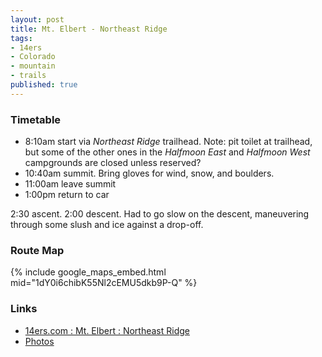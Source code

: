 ```yaml
---
layout: post
title: Mt. Elbert - Northeast Ridge
tags:
- 14ers
- Colorado
- mountain
- trails
published: true
---
```

### Timetable ###
- 8:10am start via _Northeast Ridge_ trailhead. Note: pit toilet at trailhead,
but some of the other ones in the _Halfmoon East_ and _Halfmoon West_
campgrounds are closed unless reserved?
- 10:40am summit. Bring gloves for wind, snow, and boulders.
- 11:00am leave summit
- 1:00pm return to car

2:30 ascent. 2:00 descent.
Had to go slow on the descent, maneuvering through some slush and ice against a drop-off.

### Route Map ###
{% include google_maps_embed.html mid="1dY0i6chibK55Nl2cEMU5dkb9P-Q" %}

### Links ###
- [14ers.com : Mt. Elbert : Northeast Ridge](http://www.14ers.com/routemain.php?route=elbe1&peak=Mt.+Elbert)
- [Photos](https://www.dropbox.com/sc/pof25ekqrercglz/a06m9gTmqL)
